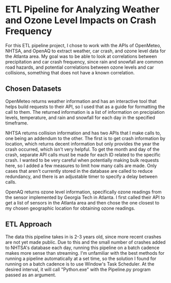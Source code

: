 # ETL Pipeline for Analyzing Weather and Ozone Level Impacts on Crash Frequency

For this ETL pipeline project, I chose to work with the APIs of OpenMeteo, NHTSA, and OpenAQ to extract weather, car crash, and ozone level data for the Atlanta area. My goal was to be able to look at correlations between precipitation and car crash frequency, since rain and snowfall are common road hazards, and potential correlations between ozone levels and car collisions, something that does not have a known correlation.

## Chosen Datasets

OpenMeteo returns weather information and has an interactive tool that helps build requests to their API, so I used that as a guide for formatting the call to them. The returned information is a list of information on precipiation levels, temperature, and rain and snowfall for each day in the specified timeframe.

NHTSA returns collision information and has two APIs that I make calls to, one being an addendum to the other. The first is to get crash information by location, which returns decent information but only provides the year the crash occurred, which isn't very helpful. To get the month and day of the crash, separate API calls must be made for each ID related to the specific crash. I wanted to be very careful when potentially making bulk requests here, so I added a few measures to limit how many calls are made. Only cases that aren't currently stored in the database are called to reduce redundancy, and there is an adjustable timer to specify a delay between calls.

OpenAQ returns ozone level information, specifically ozone readings from the sensor implemented by Georgia Tech in Atlanta. I first called their API to get a list of sensors in the Atlanta area and then chose the one closest to my chosen geographic location for obtaining ozone readings.

## ETL Approach
The data this pipeline takes in is 2-3 years old, since more recent crashes are not yet made public. Due to this and the small number of crashes added to NHTSA's database each day, running this pipeline on a batch cadence makes more sense than streaming. I'm unfamiliar with the best methods for running a pipeline automatically at a set time, so the solution I found for running on a batch cadence is to use Window's Task Scheduler. At the desired interval, it will call "Python.exe" with the Pipeline.py program passed as an argument.

